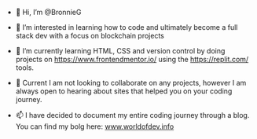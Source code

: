 - 👋 Hi, I’m @BronnieG
- 👀 I’m interested in learning how to code and ultimately become a full stack dev with a focus on blockchain projects
- 🌱 I’m currently learning HTML, CSS and version control by doing projects on https://www.frontendmentor.io/ using the https://replit.com/ tools.
- 💞️ Current I am not looking to collaborate on any projects, however I am always open to hearing about sites that helped you on your coding journey.

- 📫 I have decided to document my entire coding journey through a blog.  You can find my bolg here: www.worldofdev.info

<!---
BronnieG/BronnieG is a ✨ special ✨ repository because its `README.md` (this file) appears on your GitHub profile.
You can click the Preview link to take a look at your changes.
--->
